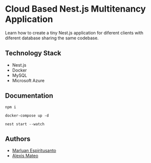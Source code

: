 # Cloud Based Nest.js Multitenancy Application

Learn how to create a tiny Nest.js application for diferent clients with diferent database sharing the same codebase.

## Technology Stack

- Nest.js
- Docker
- MySQL
- Microsoft Azure

## Documentation

```shell
npm i
```

```shell
docker-compose up -d
```

```shell
nest start --watch
```

## Authors

- [Marluan Espiritusanto](https://twitter.com/MarluanGuerrero)
- [Alexis Mateo](https://twitter.com/AlexisMateo23)
